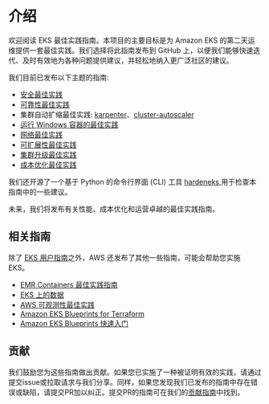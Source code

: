 # 介绍
欢迎阅读 EKS 最佳实践指南。本项目的主要目标是为 Amazon EKS 的第二天运维提供一套最佳实践。我们选择将此指南发布到 GitHub 上，以便我们能够快速迭代、及时有效地为各种问题提供建议，并轻松地纳入更广泛社区的建议。

我们目前已发布以下主题的指南:

* [安全最佳实践](security/docs/)
* [可靠性最佳实践](reliability/docs/)
* 集群自动扩缩最佳实践: [karpenter](karpenter/)、[cluster-autoscaler](cluster-autoscaling/)
* [运行 Windows 容器的最佳实践](windows/docs/ami/)
* [网络最佳实践](networking/index/)
* [可扩展性最佳实践](scalability/docs/)
* [集群升级最佳实践](upgrades/)
* [成本优化最佳实践](cost_optimization/cfm_framework.md)

我们还开源了一个基于 Python 的命令行界面 (CLI) 工具 [hardeneks](https://github.com/aws-samples/hardeneks),用于检查本指南中的一些建议。

未来，我们将发布有关性能、成本优化和运营卓越的最佳实践指南。

## 相关指南
除了 [EKS 用户指南](https://docs.aws.amazon.com/eks/latest/userguide/what-is-eks.html)之外，AWS 还发布了其他一些指南，可能会帮助您实施 EKS。

* [EMR Containers 最佳实践指南](https://aws.github.io/aws-emr-containers-best-practices/)
* [EKS 上的数据](https://awslabs.github.io/data-on-eks/)
* [AWS 可观测性最佳实践](https://aws-observability.github.io/observability-best-practices/)
* [Amazon EKS Blueprints for Terraform](https://aws-ia.github.io/terraform-aws-eks-blueprints/)
* [Amazon EKS Blueprints 快速入门](https://aws-quickstart.github.io/cdk-eks-blueprints/)

## 贡献
我们鼓励您为这些指南做出贡献。如果您已实施了一种被证明有效的实践，请通过提交issue或拉取请求与我们分享。同样，如果您发现我们已发布的指南中存在错误或缺陷，请提交PR加以纠正。提交PR的指南可在我们的[贡献指南](https://github.com/aws/aws-eks-best-practices/blob/master/CONTRIBUTING.md)中找到。